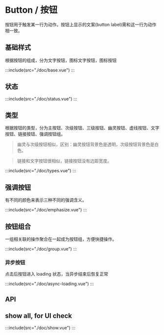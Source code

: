 <style lang="scss">
  .demo-button{
    .wt-btn + .wt-btn{
      margin-left: 10px;
    }
  }
  
  .demo-btn-group {
    text-align: left;
    display: flex;
    align-items: center;
    justify-content: space-around;
    .wt-btn + .wt-btn{
      margin-left: 0px;
    }
  }
  .demo-container{
    display:flex;
    justify-content: center;
    margin-bottom:20px;
    label{
        margin-right:10px;
        &:last-child{
            margin-right:0;
        }
    }
  }
  
</style>

# Button / 按钮

按钮用于触发某一行为动作。按钮上显示的文案(button label)需和这一行为动作相一致。

## 基础样式

根据按钮的组成，分为文字按钮，图标文字按钮，图标按钮

:::include(src="./doc/base.vue")
:::

## 状态

:::include(src="./doc/status.vue")
:::

## 类型

根据按钮的类型，分为主按钮、次级按钮、三级按钮、幽灵按钮、虚线按钮、文字按钮、链接按钮、强调按钮组。

> 幽灵与次级按钮相似，区别：幽灵按钮背景色是透明，次级按钮背景色是白色。

> 链接和文字按钮很相似，链接按钮没有边距宽度。

:::include(src="./doc/types.vue")
:::

## 强调按钮

有不同的颜色来表示三种不同的强调含义。

:::include(src="./doc/emphasize.vue")
:::

## 按钮组合

一组相关联的操作聚合在一起成为按钮组，方便快捷操作。

:::include(src="./doc/group.vue")
:::

<!-- > 文字按钮的形式和链接的形式非常像但用法不同,请参考 [链接/Link <i class="wticon wticon-link-o"></i>](/components/link) -->

### 异步按钮

点击后按钮进入 loading 状态，当异步结束后恢复正常

:::include(src="./doc/async-loading.vue")
:::

## API

<api-doc name="Button" :doc="require('./api.json')"></api-doc>

## show all, for UI check

:::include(src="./doc/show.vue")
:::
